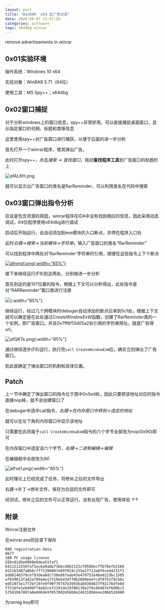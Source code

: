```yaml
---
layout: post
title: "WinRAR  x64 去广告记录"
date: 2020-08-07 15:57:59
categories: software
tags: x64dbg winrar
---
```

remove advertisements in winrar

## 0x01实验环境

操作系统：Windows 10 x64

实验对象：WinRAR 5.71（64位）

使用工具：MS Spy++；x64dbg

## 0x02窗口捕捉

对于分析windows上的窗口信息，spy++非常好用，可以直接捕捉桌面窗口，显示指定窗口的句柄、标题和类等信息

这里使用spy++对广告窗口进行捕获，以便于后面的进一步分析

首先打开一个winrar程序，使其弹出广告。

此时打开spy++，点击*搜索 -> 查找窗口*，拖动**查找程序工具**到广告窗口的标题栏上

![afALKH.png](https://s1.ax1x.com/2020/08/07/afALKH.png)

就可以显示出广告窗口的类名是RarReminder，可以利用类名在代码中搜索

## 0x03窗口弹出指令分析

应该是包含资源的原因，winrar程序在IDA中没有找到相应的信息，因此采用动态调试，64位程序使用x64dbg进行调试

启动后开始运行，会自动添加到exe模块的入口断点，并停在程序入口处

此时*右键->搜索->当前模块->字符串*，输入广告窗口的类名“RarReminder”

可以找到程序中两处对'RarReminder'字符串的引用，顺便在这些指令上下个断点

[![afnmgf.png](https://s1.ax1x.com/2020/08/07/afnmgf.png){:width="85%"}](https://imgchr.com/i/afnmgf)

接下来继续运行(F9)到这两处，分别做进一步分析

首先到达的是107位置的指令，根据上下文可以分析得出，此处指令是对“RARReminder”窗口类进行注册

![](https://s1.ax1x.com/2020/08/07/afKApt.png){:width="85%"}



继续运行，经过几个跨模块时debuger自动添加的断点后来到5c1处，根据上下文就可以确定是在此处通过*CreateWindowExW*函数，创建了RarReminder类的一个实例，即广告窗口。并且0x7ff6f13d05a2处引用的字符串网址，就是广告得url。

![afQ6Te.png](https://s1.ax1x.com/2020/08/07/afQ6Te.png){:width="85%"}

通过继续逐步(F8)运行，执行完```call CreateWindowExW```后，确实立刻弹出了广告窗口。

到此就确定了弹出窗口的机制和具体位置。

## Patch

上一节中确定了弹出窗口的指令位于图中0x5ed处，因此只要把该地址对应的指令直接nop掉，就不会创建窗口了

在debuger中选中call指令，*右键->在内存窗口中转到->选定的地址*

就可以在左下角的内存窗口中显示该地址

只需要在此将属于```call CreateWindowExW```指令的六个字节全部改为nop(0x90)即可

在内存窗口中选定该六个字节，*右键->二进制编辑->编辑*

在编辑框中全部改为*90*

![aftve1.png](https://s1.ax1x.com/2020/08/07/aftve1.png){:width="85%"}

此时理论上已经完成了任务，将修补之后的文件导出

右键->补丁->修补文件，保存为合适的文件即可

经测试，修补之后的文件可以正常运行，没有出现广告，使用体验 ↑↑

## 附录

Winrar注册文件

在winrar.exe同目录下保存

```
RAR registration data
8677
100 PC usage license
UID=01d5e0968e0dea51faf1
6412212250faf1ec6a9abb73bbcd462125cf0588ecffb70efb2166
8321b3487a8b6cff71396007e697024c155e27713a0f6ced4231f1
bdd814b379ce793dea8dc738ed6feab43e470752e4be6223bc1505
ef939613fad2a789a4e17319eb43d7f8b2609eeefcdf8f52f9cb6c
ed51073e1772bf16fe9f90f79747b3955bab8304837f92176dfe8d
ff216fe1e6498f74e62cef2191de19f88139e2f0c66407ef600bc5
57501b67807a0e696de9f05780245bb0e246318b0eee2068526980
```

为rarreg.key即可